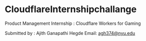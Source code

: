 # CloudflareInternshipchallange
Product Management Internship : Cloudflare Workers for Gaming

Submitted by : Ajith Ganapathi Hegde
Email: agh374@nyu.edu


